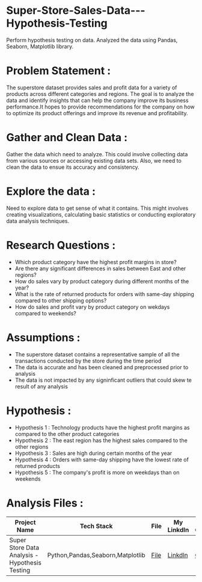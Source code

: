 # Super-Store-Sales-Data---Hypothesis-Testing
Perform hypothesis testing on data. Analyzed the data using Pandas, Seaborn, Matplotlib library.

# Problem Statement :
The superstore dataset provides sales and profit data for a variety of products across different categories and regions. The goal is to analyze the data and identify insights that can help the company improve its business performance.It hopes to provide recommendations for the company on how to optimize its product offerings and improve its revenue and profitability.
# Gather and Clean Data :
Gather the data which need to analyze. This could involve collecting data from various sources or accessing existing data sets. Also, we need to clean the data to ensue its accuracy and consistency.

# Explore the data :
Need to explore data to get sense of what it contains. This might involves creating visualizations, calculating basic statistics or conducting exploratory data analysis techniques.

# Research Questions :
* Which product category have the highest profit margins in store?
* Are there any significant differences in sales between East and other regions?
* How do sales vary by product category during different months of the year?
* What is the rate of returned products for orders with same-day shipping compared to other shipping options?
* How do sales and profit vary by product category on wekdays compared to weekends?

# Assumptions :
* The superstore dataset contains a representative sample of all the transactions conducted by the store during the time period
* The data is accurate and has been cleaned and preprocessed prior to analysis
* The data is not impacted by any signinficant outliers that could skew te result of any analysis

# Hypothesis :
* Hypothesis 1 : Technology products have the highest profit margins as compared to the other product categories
* Hypothesis 2 : The east region has the highest sales compared to the other regions
* Hypothesis 3 : Sales are high during certain months of the year
* Hypothesis 4 : Orders with same-day shipping have the lowest rate of returned products
* Hypothesis 5 : The company's profit is more on weekdays than on weekends

# Analysis Files :
|Project Name|Tech Stack|File|My Linkdln|My Github|
|-|-|-|-|-|
|Super Store Data Analysis - Hypothesis Testing| Python,Pandas,Seaborn,Matplotlib |[File](https://github.com/shubhammeshram01/Super-Store-Sales-Data---Hypothesis-Testing/blob/main/Super%20Store%20Sales%20Data%20-%20%20Hypothesis%20Testing.ipynb) | [Linkdln](https://www.linkedin.com/in/shubhammeshram01/) | [Github](https://github.com/shubhammeshram01) |
